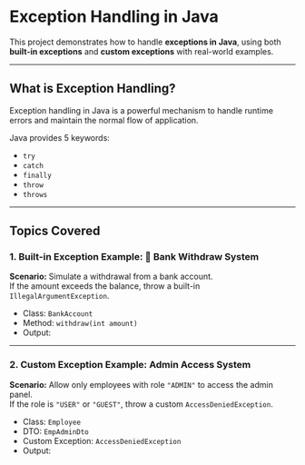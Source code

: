 # Exception Handling in Java

This project demonstrates how to handle **exceptions in Java**, using both **built-in exceptions** and **custom exceptions** with real-world examples.

---

## What is Exception Handling?

Exception handling in Java is a powerful mechanism to handle runtime errors and maintain the normal flow of application.

Java provides 5 keywords:
- `try`
- `catch`
- `finally`
- `throw`
- `throws`

---

## Topics Covered

### 1. Built-in Exception Example: 🏦 Bank Withdraw System
**Scenario:** Simulate a withdrawal from a bank account.  
If the amount exceeds the balance, throw a built-in `IllegalArgumentException`.

- Class: `BankAccount`
- Method: `withdraw(int amount)`
- Output:


---

### 2. Custom Exception Example: Admin Access System
**Scenario:** Allow only employees with role `"ADMIN"` to access the admin panel.  
If the role is `"USER"` or `"GUEST"`, throw a custom `AccessDeniedException`.

- Class: `Employee`
- DTO: `EmpAdminDto`
- Custom Exception: `AccessDeniedException`
- Output:
